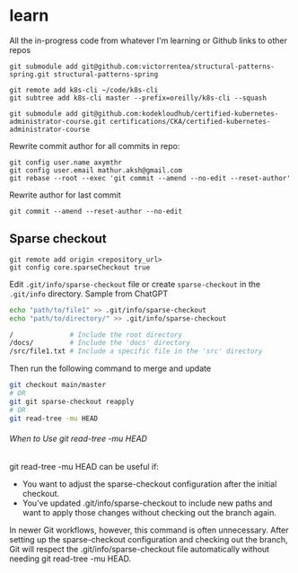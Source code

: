 # learn
All the in-progress code from whatever I'm learning or Github links to other repos

```
git submodule add git@github.com:victorrentea/structural-patterns-spring.git structural-patterns-spring
```

```
git remote add k8s-cli ~/code/k8s-cli 
git subtree add k8s-cli master --prefix=oreilly/k8s-cli --squash
```

```
git submodule add git@github.com:kodekloudhub/certified-kubernetes-administrator-course.git certifications/CKA/certified-kubernetes-administrator-course
```

Rewrite commit author for all commits in repo:
```shell
git config user.name axymthr
git config user.email mathur.aksh@gmail.com
git rebase --root --exec 'git commit --amend --no-edit --reset-author'
```
Rewrite author for last commit
```shell
git commit --amend --reset-author --no-edit
```

## Sparse checkout
```shell
git remote add origin <repository_url>
git config core.sparseCheckout true
```
Edit `.git/info/sparse-checkout` file or create `sparse-checkout` in the `.git/info` directory.
Sample from ChatGPT
```bash
echo "path/to/file1" >> .git/info/sparse-checkout
echo "path/to/directory/" >> .git/info/sparse-checkout
```
```bash
/              # Include the root directory
/docs/         # Include the 'docs' directory
/src/file1.txt # Include a specific file in the 'src' directory
```
Then run the following command to merge and update
```bash
git checkout main/master
# OR
git git sparse-checkout reapply
# OR
git read-tree -mu HEAD
```
###### When to Use git read-tree -mu HEAD

git read-tree -mu HEAD can be useful if:
- You want to adjust the sparse-checkout configuration after the initial checkout.
- You’ve updated .git/info/sparse-checkout to include new paths and want to apply those changes without checking out the branch again.

In newer Git workflows, however, this command is often unnecessary. After setting up the sparse-checkout configuration and checking out the branch, Git will respect the .git/info/sparse-checkout file automatically without needing git read-tree -mu HEAD.
